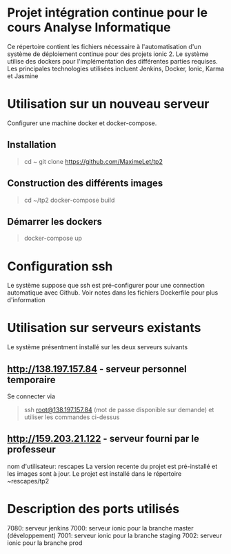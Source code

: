# Projet intégration continue pour le cours Analyse Informatique

Ce répertoire contient les fichiers nécessaire à l'automatisation d'un système
de déploiement continue pour des projets ionic 2.  Le système utilise 
des dockers pour l'implémentation des différentes parties requises.  Les principales
technologies utilisées incluent Jenkins, Docker, Ionic, Karma et Jasmine

# Utilisation sur un nouveau serveur
Configurer une machine docker et docker-compose.

## Installation

> cd ~
> git clone https://github.com/MaximeLet/tp2


## Construction des différents images

> cd ~/tp2
> docker-compose build

## Démarrer les dockers

> docker-compose up

# Configuration ssh
Le système suppose que ssh est pré-configurer pour une connection automatique avec Github.  Voir notes dans 
les fichiers Dockerfile pour plus d'information

# Utilisation sur serveurs existants
Le système présentment installé sur les deux serveurs suivants

## http://138.197.157.84 - serveur personnel temporaire
Se connecter via
> ssh root@138.197.157.84  (mot de passe disponible sur demande)
et utiliser les commandes ci-dessus

## http://159.203.21.122 - serveur fourni par le professeur

nom d'utilisateur: rescapes
La version recente du projet est pré-installé et les images sont à jour. 
Le projet est installé dans le répertoire ~rescapes/tp2

# Description des ports utilisés
7080: serveur jenkins
7000: serveur ionic pour la branche master (développement)
7001: serveur ionic pour la branche staging
7002: serveur ionic pour la branche prod





